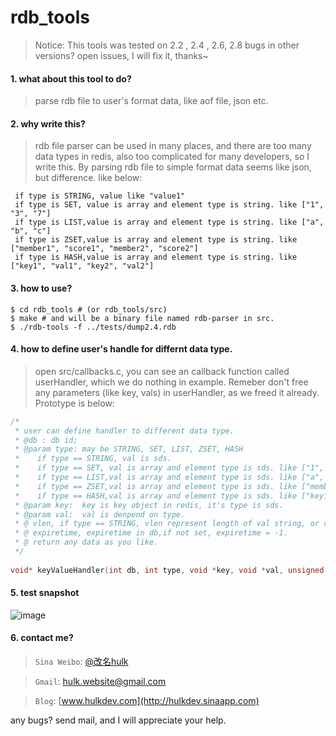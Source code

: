 rdb_tools
=========

> Notice: This tools was tested on 2.2 , 2.4 , 2.6, 2.8
> bugs in other versions? open issues, I will fix it, thanks~


#### 1. what about this tool to do? 

> parse rdb file to user's format data, like aof file, json etc.

#### 2. why write this?
> rdb file parser can be used in many places, and there are too many data types in redis, also too complicated for many developers, so I write this. By parsing rdb file to simple format data seems like json, but difference. like below:
```
 if type is STRING, value like "value1"
 if type is SET, value is array and element type is string. like ["1", "3", "7"]
 if type is LIST,value is array and element type is string. like ["a", "b", "c"]
 if type is ZSET,value is array and element type is string. like ["member1", "score1", "member2", "score2"]
 if type is HASH,value is array and element type is string. like ["key1", "val1", "key2", "val2"]
```

#### 3. how to use?
```shell
$ cd rdb_tools # (or rdb_tools/src)
$ make # and will be a binary file named rdb-parser in src.
$ ./rdb-tools -f ../tests/dump2.4.rdb 
```

#### 4. how to define user's handle for differnt data type.
> open src/callbacks.c, you can see an callback function called userHandler, which we do nothing in example.
> Remeber don't free any parameters (like key, vals) in userHandler, as we freed it already.
> Prototype is below:

```c
/*
 * user can define handler to different data type.
 * @db : db id; 
 * @param type: may be STRING, SET, LIST, ZSET, HASH 
 *    if type == STRING, val is sds.
 *    if type == SET, val is array and element type is sds. like ["1", "3", "7"]
 *    if type == LIST,val is array and element type is sds. like ["a", "b", "c"]
 *    if type == ZSET,val is array and element type is sds. like ["member1", "score1", "member2", "score2"]
 *    if type == HASH,val is array and element type is sds. like ["key1", "val1", "key2", "val2"]
 * @param key:  key is key object in redis, it's type is sds.
 * @param val:  val is denpend on type.
 * @ vlen, if type == STRING, vlen represent length of val string, or vlen is length of val array.
 * @ expiretime, expiretime in db,if not set, expiretime = -1.
 * @ return any data as you like.
 */
 
void* keyValueHandler(int db, int type, void *key, void *val, unsigned int vlen, long long expiretime);
```

#### 5. test snapshot
![image](https://github.com/git-hulk/rdbtools/blob/master/snapshot/rdb-tools.png)

#### 6. contact me?
> ```Sina Weibo```: [@改名hulk](http://www.weibo.com/tianyi4)

>```Gmail```: [hulk.website@gmail.com](mailto:hulk.website@gmail.com)

>```Blog```: [www.hulkdev.com](http://hulkdev.sinaapp.com)

any bugs? send mail, and I will appreciate your help.
